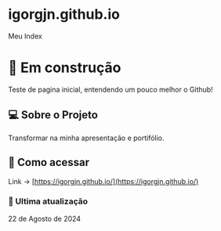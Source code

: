 # igorgjn.github.io
 Meu Index

# 🚧 Em construção

Teste de pagina inicial, entendendo um pouco melhor o Github!

## 💻 Sobre o Projeto
Transformar na minha apresentação e portifólio. 

## 🔗 Como acessar
Link -> [https://igorgjn.github.io/](https://igorgjn.github.io/)

### 📅 Ultima atualização 
22 de Agosto de 2024